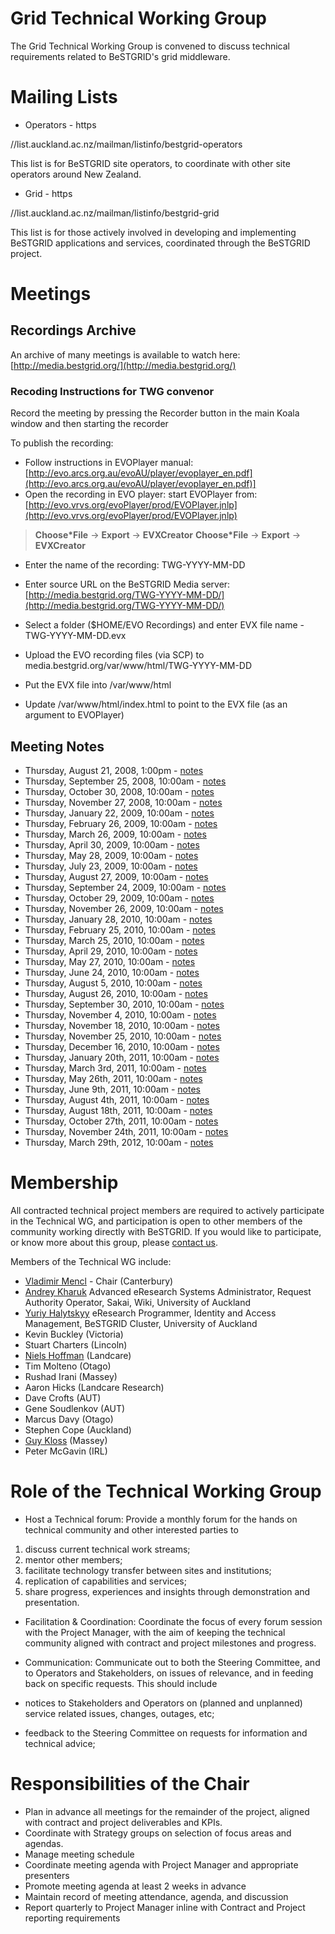 # Grid Technical Working Group

The Grid Technical Working Group is convened to discuss technical requirements related to BeSTGRID's grid middleware.

# Mailing Lists

- Operators - https

//list.auckland.ac.nz/mailman/listinfo/bestgrid-operators

This list is for BeSTGRID site operators, to coordinate with other site operators around New Zealand.

- Grid - https

//list.auckland.ac.nz/mailman/listinfo/bestgrid-grid

This list is for those actively involved in developing and implementing BeSTGRID applications and services, coordinated through the BeSTGRID project.

# Meetings

## Recordings Archive

An archive of many meetings is available to watch here:
[http://media.bestgrid.org/](http://media.bestgrid.org/)

### Recoding Instructions for TWG convenor

Record the meeting by pressing the Recorder button in the main Koala window and then starting the recorder

To publish the recording:

- Follow instructions in EVOPlayer manual: [http://evo.arcs.org.au/evoAU/player/evoplayer_en.pdf](http://evo.arcs.org.au/evoAU/player/evoplayer_en.pdf)]
- Open the recording in EVO player: start EVOPlayer from: [http://evo.vrvs.org/evoPlayer/prod/EVOPlayer.jnlp](http://evo.vrvs.org/evoPlayer/prod/EVOPlayer.jnlp)


>  **Choose*File** -> **Export** -> **EVXCreator**
>  **Choose*File** -> **Export** -> **EVXCreator**

- Enter the name of the recording: TWG-YYYY-MM-DD
- Enter source URL on the BeSTGRID Media server: [http://media.bestgrid.org/TWG-YYYY-MM-DD/](http://media.bestgrid.org/TWG-YYYY-MM-DD/)
- Select a folder ($HOME/EVO Recordings) and enter EVX file name - TWG-YYYY-MM-DD.evx

- Upload the EVO recording files (via SCP) to media.bestgrid.org/var/www/html/TWG-YYYY-MM-DD
	
- Put the EVX file into /var/www/html
- Update /var/www/html/index.html to point to the EVX file (as an argument to EVOPlayer)

## Meeting Notes

- Thursday, August 21, 2008, 1:00pm - [notes](/wiki/spaces/BeSTGRID/pages/3818228531)
- Thursday, September 25, 2008, 10:00am - [notes](/wiki/spaces/BeSTGRID/pages/3818228977)
- Thursday, October 30, 2008, 10:00am - [notes](/wiki/spaces/BeSTGRID/pages/3818228823)
- Thursday, November 27, 2008, 10:00am - [notes](/wiki/spaces/BeSTGRID/pages/3818228756)
- Thursday, January 22, 2009, 10:00am - [notes](/wiki/spaces/BeSTGRID/pages/3818228997)
- Thursday, February 26, 2009, 10:00am - [notes](/wiki/spaces/BeSTGRID/pages/3818228822)
- Thursday, March 26, 2009, 10:00am - [notes](/wiki/spaces/BeSTGRID/pages/3818228917)
- Thursday, April 30, 2009, 10:00am - [notes](/wiki/spaces/BeSTGRID/pages/3818228904)
- Thursday, May 28, 2009, 10:00am - [notes](/wiki/spaces/BeSTGRID/pages/3818228890)
- Thursday, July 23, 2009, 10:00am - [notes](/wiki/spaces/BeSTGRID/pages/3818228743)
- Thursday, August 27, 2009, 10:00am - [notes](/wiki/spaces/BeSTGRID/pages/3818228959)
- Thursday, September 24, 2009, 10:00am - [notes](/wiki/spaces/BeSTGRID/pages/3818228924)
- Thursday, October 29, 2009, 10:00am - [notes](/wiki/spaces/BeSTGRID/pages/3818228960)
- Thursday, November 26, 2009, 10:00am - [notes](/wiki/spaces/BeSTGRID/pages/3818228909)
- Thursday, January 28, 2010, 10:00am - [notes](/wiki/spaces/BeSTGRID/pages/3818228901)
- Thursday, February 25, 2010, 10:00am - [notes](/wiki/spaces/BeSTGRID/pages/3818228402)
- Thursday, March 25, 2010, 10:00am - [notes](/wiki/spaces/BeSTGRID/pages/3818228865)
- Thursday, April 29, 2010, 10:00am - [notes](/wiki/spaces/BeSTGRID/pages/3818228908)
- Thursday, May 27, 2010, 10:00am - [notes](/wiki/spaces/BeSTGRID/pages/3818228501)
- Thursday, June 24, 2010, 10:00am - [notes](/wiki/spaces/BeSTGRID/pages/3818228775)
- Thursday, August 5, 2010, 10:00am - [notes](/wiki/spaces/BeSTGRID/pages/3818228712)
- Thursday, August 26, 2010, 10:00am - [notes](/wiki/spaces/BeSTGRID/pages/3818228778)
- Thursday, September 30, 2010, 10:00am - [notes](/wiki/spaces/BeSTGRID/pages/3818228622)
- Thursday, November 4, 2010, 10:00am - [notes](/wiki/spaces/BeSTGRID/pages/3818228647)
- Thursday, November 18, 2010, 10:00am - [notes](/wiki/spaces/BeSTGRID/pages/3818228989)
- Thursday, November 25, 2010, 10:00am - [notes](/wiki/spaces/BeSTGRID/pages/3818228548)
- Thursday, December 16, 2010, 10:00am - [notes](/wiki/spaces/BeSTGRID/pages/3818228847)
- Thursday, January 20th, 2011, 10:00am - [notes](/wiki/spaces/BeSTGRID/pages/3818228559)
- Thursday, March 3rd, 2011, 10:00am - [notes](/wiki/spaces/BeSTGRID/pages/3818228621)
- Thursday, May 26th, 2011, 10:00am - [notes](/wiki/spaces/BeSTGRID/pages/3818228634)
- Thursday, June 9th, 2011, 10:00am - [notes](/wiki/spaces/BeSTGRID/pages/3818228646)
- Thursday, August 4th, 2011, 10:00am - [notes](/wiki/spaces/BeSTGRID/pages/3818228486)
- Thursday, August 18th, 2011, 10:00am - [notes](/wiki/spaces/BeSTGRID/pages/3818228993)
- Thursday, October 27th, 2011, 10:00am - [notes](/wiki/spaces/BeSTGRID/pages/3818228556)
- Thursday, November 24th, 2011, 10:00am - [notes](/wiki/spaces/BeSTGRID/pages/3818228745)
- Thursday, March 29th, 2012, 10:00am - [notes](/wiki/spaces/BeSTGRID/pages/3818228442)

# Membership

All contracted technical project members are required to actively participate in the Technical WG, and participation is open to other members of the community working directly with BeSTGRID. If you would like to participate, or know more about this group, please [contact us](/wiki/spaces/BeSTGRID/pages/3818228926).

Members of the Technical WG include:

- [Vladimir Mencl](https://reannz.atlassian.net/wiki/404?key%3Dbestgrid.org%3Bsearch%3Fq%3DUser__Vladimir) - Chair (Canterbury)
- [Andrey Kharuk](mailto:a.kharuk@auckland.ac.nz) Advanced eResearch Systems Administrator, Request Authority Operator, Sakai, Wiki, University of Auckland
- [Yuriy Halytskyy](mailto:y.halytskyy@auckland.ac.nz) eResearch Programmer, Identity and Access Management, BeSTGRID Cluster, University of Auckland
- Kevin Buckley (Victoria)
- Stuart Charters (Lincoln)
- [Niels Hoffman](http://www.landcareresearch.co.nz/research/staff_page.asp?staff_num=1761) (Landcare)
- Tim Molteno (Otago)
- Rushad Irani (Massey)
- Aaron Hicks (Landcare Research)
- Dave Crofts (AUT)
- Gene Soudlenkov (AUT)
- Marcus Davy (Otago)
- Stephen Cope (Auckland)
- [Guy Kloss](http://www.massey.ac.nz/~wwiims/people/g.kloss/) (Massey)
- Peter McGavin (IRL)

# Role of the Technical Working Group

- Host a Technical forum: Provide a monthly forum for the hands on technical community and other interested parties to
	
1. discuss current technical work streams;
2. mentor other members;
3. facilitate technology transfer between sites and institutions;
4. replication of capabilities and services;
5. share progress, experiences and insights through demonstration and presentation.
- Facilitation & Coordination: Coordinate the focus of every forum session with the Project Manager, with the aim of keeping the technical community aligned with contract and project milestones and progress.
- Communication: Communicate out to both the Steering Committee, and to Operators and Stakeholders, on issues of relevance, and in feeding back on specific requests. This should include
	
- notices to Stakeholders and Operators on (planned and unplanned) service related issues, changes, outages, etc;
- feedback to the Steering Committee on requests for information and technical advice;

# Responsibilities of the Chair

- Plan in advance all meetings for the remainder of the project, aligned with contract and project deliverables and KPIs.
- Coordinate with Strategy groups on selection of focus areas and agendas.
- Manage meeting schedule
- Coordinate meeting agenda with Project Manager and appropriate presenters
- Promote meeting agenda at least 2 weeks in advance
- Maintain record of meeting attendance, agenda, and discussion
- Report quarterly to Project Manager inline with Contract and Project reporting requirements
